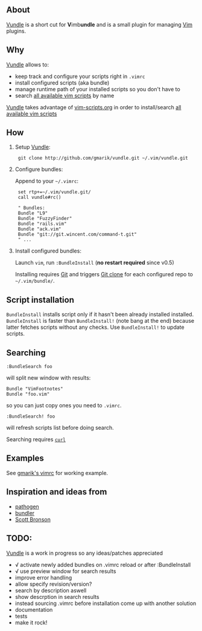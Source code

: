 ## About

[Vundle] is a short cut for **V**imb**undle** and is a small plugin for managing [Vim] plugins.

## Why
[Vundle] allows to:

- keep track and configure your scripts right in <code>.vimrc</code>
- install configured scripts (aka bundle) 
- manage runtime path of your installed scripts so you don't have to
- search [all available vim scripts] by name

[Vundle] takes advantage of [vim-scripts.org](http://vim-scripts.org) 
in order to install/search [all available vim scripts]

## How

1. Setup [Vundle]:

        git clone http://github.com/gmarik/vundle.git ~/.vim/vundle.git

2. Configure bundles:

   Append to your <code>~/.vimrc</code>:

        set rtp+=~/.vim/vundle.git/ 
        call vundle#rc()

        " Bundles:
        Bundle "L9"
        Bundle "FuzzyFinder"
        Bundle "rails.vim"
        Bundle "ack.vim"
        Bundle "git://git.wincent.com/command-t.git"
        " ...

3. Install configured bundles:

   Launch <code>vim</code>, run <code>:BundleInstall</code> (**no restart required** since v0.5)

   Installing requires [Git] and triggers [Git clone](http://gitref.org/creating/#clone) for each configured repo to <code>~/.vim/bundle/</code>.

## Script installation

  `BundleInstall` installs script only if it hasn't been already installed installed. 
  `BundleInstall` is faster than `BundleInstall!` (note bang at the end) because latter fetches scripts without any checks. 
  Use `BundleInstall!` to update scripts.

## Searching

    :BundleSearch foo

will split new window with results:

    Bundle "VimFootnotes"
    Bundle "foo.vim"

so you can just copy ones you need to <code>.vimrc</code>.

    :BundleSearch! foo

will refresh scripts list before doing search.

Searching requires [<code>curl</code>](http://curl.haxx.se/)

## Examples

   See [gmarik's vimrc](https://github.com/gmarik/vimfiles/blob/1f4f26d42f54443f1158e0009746a56b9a28b053/vimrc#L136) for working example.

## Inspiration and ideas from

* [pathogen]
* [bundler]
* [Scott Bronson](http://github.com/bronson)

## TODO:
[Vundle] is a work in progress so any ideas/patches appreciated

* √ activate newly added bundles on .vimrc reload or after :BundleInstall
* √ use preview window for search results
* improve error handling
* allow specify revision/version?
* search by description aswell
* show descrption in search results
* instead sourcing .vimrc before installation come up with another solution
* documentation
* tests
* make it rock!

[Vundle]:http://github.com/gmarik/vundle
[Pathogen]:http://github.com/tpope/vim-pathogen/
[Bundler]:http://github.com/wycats/bundler/
[Vim]:http://vim.org
[Git]:http://git-scm.com
[all available vim scripts]:http://vim-scripts.org/vim/scripts.html
